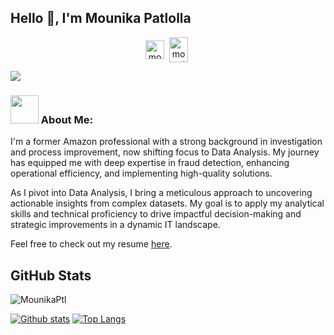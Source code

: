 

## Hello 👋, I'm Mounika Patlolla 

<p align="center">
<a href="https://linkedin.com/in/mounika-patlolla" target="blank"><img align="center" src="https://cdn.jsdelivr.net/npm/simple-icons@3.0.1/icons/linkedin.svg" alt="mounika-patlolla" height="30" width="30" /></a>&nbsp;
<a href="http://discord.com/users/mounika_patlolla" target="blank"><img align="center" src="https://cdn.jsdelivr.net/npm/simple-icons@3.0.1/icons/discord.svg" alt="mounika_patlolla" height="40" width="30" /></a>&nbsp;

</p>

![](https://camo.githubusercontent.com/992babdffd8c74a1502de375fbdf7e4d54773242/68747470733a2f2f6d656469612e67697068792e636f6d2f6d656469612f53576f536b4e36447854737a71494b4571762f67697068792e676966)

### <img src="https://github.com/TheDudeThatCode/TheDudeThatCode/blob/master/Assets/Developer.gif" width="45" /> About Me:

I'm  a former Amazon professional with a strong background in investigation and process improvement, now shifting focus to Data Analysis. My journey has equipped me with deep expertise in fraud detection, enhancing operational efficiency, and implementing high-quality solutions.

As I pivot into Data Analysis, I bring a meticulous approach to uncovering actionable insights from complex datasets. My goal is to apply my analytical skills and technical proficiency to drive impactful decision-making and strategic improvements in a dynamic IT landscape.

Feel free to check out my resume [here](https://docs.google.com/document/d/[your-resume-id]/edit?usp=sharing).  
</p>

## GitHub Stats
<p align=left> 
<img src=https://komarev.com/ghpvc/?username=MounikaPtl alt=MounikaPtl /> 
</p>

[![Github stats](https://github-readme-stats.vercel.app/api?username=MounikaPtl&show_icons=true&include_all_commits=true)](https://github.com/MounikaPtl/github-readme-stats)
[![Top Langs](https://github-readme-stats.vercel.app/api/top-langs/?username=MounikaPtl&layout=compact)](https://github.com/MounikaPtl/github-readme-stats) 
